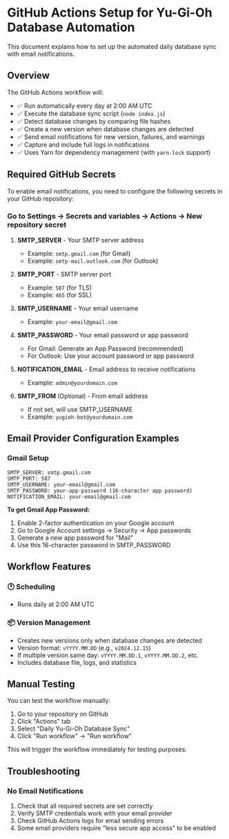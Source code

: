 # GitHub Actions Setup for Yu-Gi-Oh Database Automation

This document explains how to set up the automated daily database sync with email notifications.

## Overview

The GitHub Actions workflow will:

- ✅ Run automatically every day at 2:00 AM UTC
- ✅ Execute the database sync script (`node index.js`)
- ✅ Detect database changes by comparing file hashes
- ✅ Create a new version when database changes are detected
- ✅ Send email notifications for new version, failures, and warnings
- ✅ Capture and include full logs in notifications
- ✅ Uses Yarn for dependency management (with `yarn.lock` support)

## Required GitHub Secrets

To enable email notifications, you need to configure the following secrets in your GitHub repository:

### Go to Settings → Secrets and variables → Actions → New repository secret

1. **SMTP_SERVER** - Your SMTP server address
   - Example: `smtp.gmail.com` (for Gmail)
   - Example: `smtp-mail.outlook.com` (for Outlook)

2. **SMTP_PORT** - SMTP server port
   - Example: `587` (for TLS)
   - Example: `465` (for SSL)

3. **SMTP_USERNAME** - Your email username
   - Example: `your-email@gmail.com`

4. **SMTP_PASSWORD** - Your email password or app password
   - For Gmail: Generate an App Password (recommended)
   - For Outlook: Use your account password or app password

5. **NOTIFICATION_EMAIL** - Email address to receive notifications
   - Example: `admin@yourdomain.com`

6. **SMTP_FROM** (Optional) - From email address
   - If not set, will use SMTP_USERNAME
   - Example: `yugioh-bot@yourdomain.com`

## Email Provider Configuration Examples

### Gmail Setup

```text
SMTP_SERVER: smtp.gmail.com
SMTP_PORT: 587
SMTP_USERNAME: your-email@gmail.com
SMTP_PASSWORD: your-app-password (16-character app password)
NOTIFICATION_EMAIL: your-email@gmail.com
```

**To get Gmail App Password:**

1. Enable 2-factor authentication on your Google account
2. Go to Google Account settings → Security → App passwords
3. Generate a new app password for "Mail"
4. Use this 16-character password in SMTP_PASSWORD

## Workflow Features

### 🕐 **Scheduling**

- Runs daily at 2:00 AM UTC

### 📦 **Version Management**

- Creates new versions only when database changes are detected
- Version format: `vYYYY.MM.DD` (e.g., `v2024.12.15`)
- If multiple version same day: `vYYYY.MM.DD.1`, `vYYYY.MM.DD.2`, etc.
- Includes database file, logs, and statistics

## Manual Testing

You can test the workflow manually:

1. Go to your repository on GitHub
2. Click "Actions" tab
3. Select "Daily Yu-Gi-Oh Database Sync"
4. Click "Run workflow" → "Run workflow"

This will trigger the workflow immediately for testing purposes.

## Troubleshooting

### No Email Notifications

1. Check that all required secrets are set correctly
2. Verify SMTP credentials work with your email provider
3. Check GitHub Actions logs for email sending errors
4. Some email providers require "less secure app access" to be enabled

